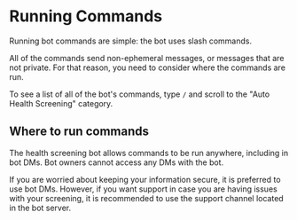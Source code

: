 # Running Commands

Running bot commands are simple: the bot uses slash commands.

All of the commands send non-ephemeral messages, or messages that are not private. For that reason, you need to consider where the commands are run.

To see a list of all of the bot's commands, type `/` and scroll to the "Auto Health Screening" category.

## Where to run commands
The health screening bot allows commands to be run anywhere, including in bot DMs. Bot owners cannot access any DMs with the bot.

If you are worried about keeping your information secure, it is preferred to use bot DMs. However, if you want support in case you are having issues with your screening, it is recommended to use the support channel located in the bot server.
